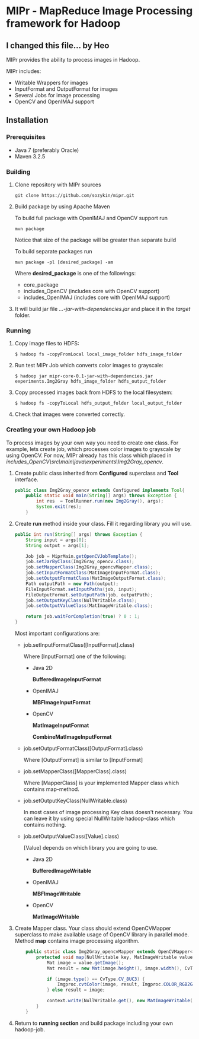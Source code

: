 # MIPr - MapReduce Image Processing framework for Hadoop
## I changed this file... by Heo
MIPr provides the ability to process images in Hadoop.

MIPr includes:

* Writable Wrappers for images
* InputFormat and OutputFormat for images
* Several Jobs for image processing
* OpenCV and OpenIMAJ support

## Installation

### Prerequisites

* Java 7 (preferably Oracle)
* Maven 3.2.5

### Building

1. Clone repository with MIPr sources

    `git clone https://github.com/sozykin/mipr.git`

2. Build package by using Apache Maven

    To build full package with OpenIMAJ and OpenCV support run

    `mvn package`

    Notice that size of the package will be greater than separate build

    To build separate packages run

    `mvn package -pl [desired_package] -am`

    Where **desired_package** is one of the followings:

    - core_package
    - includes_OpenCV (includes core with OpenCV support)
    - includes_OpenIMAJ (includes core with OpenIMAJ support)

3. It will build jar file *...-jar-with-dependencies.jar* and place it in the *target* folder.

### Running

1. Copy image files to HDFS:

    `$ hadoop fs -copyFromLocal local_image_folder hdfs_image_folder`

2. Run test MIPr Job which converts color images to grayscale:

    `$ hadoop jar mipr-core-0.1-jar-with-dependencies.jar experiments.Img2Gray hdfs_image_folder hdfs_output_folder`

3. Copy processed images back from HDFS to the local filesystem:

    `$ hadoop fs -copyToLocal hdfs_output_folder local_output_folder`

4. Check that images were converted correctly.

### Creating your own Hadoop job

To process images by your own way you need to create one class. For example, lets create job, which processes color images to grayscale by using OpenCV.
For now, MIPr already has this class which placed in *includes_OpenCV\src\main\java\experiments\Img2Gray_opencv*.

1. Create public class inherited from **Configured** superclass and **Tool** interface.

    ```java
    public class Img2Gray_opencv extends Configured implements Tool{
        public static void main(String[] args) throws Exception {
            int res  = ToolRunner.run(new Img2Gray(), args);
            System.exit(res);
        }
    ```

2. Create **run** method inside your class. Fill it regarding library you will use.

    ```java
    public int run(String[] args) throws Exception {
        String input = args[0];
        String output = args[1];

        Job job = MiprMain.getOpenCVJobTemplate();
        job.setJarByClass(Img2Gray_opencv.class);
        job.setMapperClass(Img2Gray_opencvMapper.class);
        job.setInputFormatClass(MatImageInputFormat.class);
        job.setOutputFormatClass(MatImageOutputFormat.class);
        Path outputPath = new Path(output);
        FileInputFormat.setInputPaths(job, input);
        FileOutputFormat.setOutputPath(job, outputPath);
        job.setOutputKeyClass(NullWritable.class);
        job.setOutputValueClass(MatImageWritable.class);

        return job.waitForCompletion(true) ? 0 : 1;
    }
    ```

    Most important configurations are:

    - job.setInputFormatClass([InputFormat].class)

      Where [InputFormat] one of the following:

      * Java 2D

        **BufferedImageInputFormat**
      * OpenIMAJ

        **MBFImageInputFormat**
      * OpenCV

        **MatImageInputFormat**

        **CombineMatImageInputFormat**
    - job.setOutputFormatClass([OutputFormat].class)

       Where [OutputFormat] is similar to [InputFormat]

    - job.setMapperClass([MapperClass].class)

        Where [MapperClass] is your implemented Mapper class which contains map-method.

    - job.setOutputKeyClass(NullWritable.class)

        In most cases of image processing Key class doesn't necessary. You can leave it by using special NullWritable hadoop-class which contains nothing.

    - job.setOutputValueClass([Value].class)

        [Value] depends on which library you are going to use.

      * Java 2D

        **BufferedImageWritable**
      * OpenIMAJ

        **MBFImageWritable**
      * OpenCV

        **MatImageWritable**

3. Create Mapper class. Your class should extend OpenCVMapper superclass to make available usage of OpenCV library in parallel mode. Method **map** contains image processing algorithm.

    ```java
        public static class Img2Gray_opencvMapper extends OpenCVMapper<NullWritable, MatImageWritable, NullWritable, MatImageWritable>{
            protected void map(NullWritable key, MatImageWritable value, Context context) throws IOException, InterruptedException {
                Mat image = value.getImage();
                Mat result = new Mat(image.height(), image.width(), CvType.CV_8UC3);

                if (image.type() == CvType.CV_8UC3) {
                    Imgproc.cvtColor(image, result, Imgproc.COLOR_RGB2GRAY);
                } else result = image;

                context.write(NullWritable.get(), new MatImageWritable(result, value.getFileName(), value.getFormat()));
            }
        }
    ```

4. Return to **running section** and build package including your own hadoop-job.
